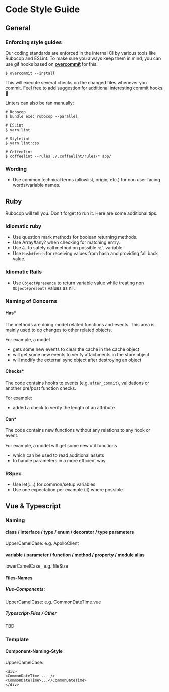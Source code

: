 # Code Style Guide

## General

### Enforcing style guides

Our coding standards are enforced in the internal CI by various tools like Rubocop and ESLint.
To make sure you always keep them in mind, you can use git hooks based on [**overcommit**](https://github.com/sds/overcommit) for this.

```screen
$ overcommit --install
```

This will execute several checks on the changed files whenever you commit.
Feel free to add suggestion for additional interesting commit hooks. 🚀

Linters can also be ran manually:

```screen
# Robocop
$ bundle exec rubocop --parallel

# ESLint
$ yarn lint

# Stylelint
$ yarn lint:css

# Coffeelint
$ coffeelint --rules ./.coffeelint/rules/* app/
```

### Wording

- Use common technical terms (allowlist, origin, etc.) for non user facing words/variable names.

## Ruby

Rubocop will tell you. Don't forget to run it. Here are some additional tips.

### Idiomatic ruby

- Use question mark methods for boolean returning methods.
- Use Array#any? when checking for matching entry.
- Use `&.` to safely call method on possible `nil` variable.
- Use `Hash#fetch` for receiving values from hash and providing fall back value.

### Idiomatic Rails

- Use `Object#presence` to return variable value while treating non `Object#present?` values as nil.

### Naming of Concerns

#### Has*

The methods are doing model related functions and events.
This area is mainly used to do changes to other related objects.

For example, a model
* gets some new events to clear the cache in the cache object
* will get some new events to verify attachments in the store object
* will modify the external sync object after destroying an object

#### Checks*

The code contains hooks to events (e.g. `after_commit`), validations or another pre/post function checks.

For example:
* added a check to verify the length of an attribute

#### Can*

The code contains new functions without any relations to any hook or event.

For example, a model will get some new util functions
* which can be used to read additional assets
* to handle parameters in a more efficient way

### RSpec

- Use let(:...) for common/setup variables.
- Use one expectation per example (it) where possible.

## Vue & Typescript

### Naming

#### class / interface / type / enum / decorator / type parameters

UpperCamelCase: e.g. ApolloClient

#### variable / parameter / function / method / property / module alias

lowerCamelCase_ e.g. fileSize

#### Files-Names

##### Vue-Components:

UpperCamelCase: e.g. CommonDateTime.vue

##### Typescript-Files / Other

TBD

### Template

#### Component-Naming-Style

UpperCamelCase:

```
<div>
<CommonDateTime ... />
<CommonDateTime>...</CommonDateTime>
</div>
```
